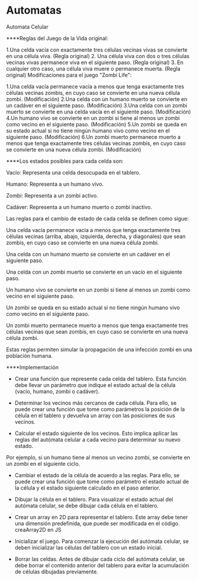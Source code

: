 # Automatas
Automata Celular 

****Reglas del Juego de la Vida original:

1.Una celda vacía con exactamente tres células vecinas vivas se convierte en una célula viva. (Regla original)
2. Una célula viva con dos o tres células vecinas vivas permanece viva en el siguiente paso. (Regla original)
3. En cualquier otro caso, una célula viva muere o permanece muerta. (Regla original)
Modificaciones para el juego "Zombi Life":

1.Una celda vacía permanece vacía a menos que tenga exactamente tres células vecinas zombis, en cuyo caso se convierte en una nueva célula zombi. (Modificación)
2.Una celda con un humano muerto se convierte en un cadáver en el siguiente paso. (Modificación)
3.Una celda con un zombi muerto se convierte en una celda vacía en el siguiente paso. (Modificación)
4.Un humano vivo se convierte en un zombi si tiene al menos un zombi como vecino en el siguiente paso. (Modificación)
5.Un zombi se queda en su estado actual si no tiene ningún humano vivo como vecino en el siguiente paso. (Modificación)
6.Un zombi muerto permanece muerto a menos que tenga exactamente tres células vecinas zombis, en cuyo caso se convierte en una nueva célula zombi. (Modificación)

****Los estados posibles para cada celda son: 

  

Vacío: Representa una celda desocupada en el tablero. 

Humano: Representa a un humano vivo. 

Zombi: Representa a un zombi activo. 

Cadáver: Representa a un humano muerto o zombi inactivo. 

 

Las reglas para el cambio de estado de cada celda se definen como sigue: 

  

Una celda vacía permanece vacía a menos que tenga exactamente tres células vecinas (arriba, abajo, izquierda, derecha, y diagonales) que sean zombis, en cuyo caso se convierte en una nueva célula zombi. 

  

Una celda con un humano muerto se convierte en un cadáver en el siguiente paso. 

  

Una celda con un zombi muerto se convierte en un vacío en el siguiente paso. 

  

Un humano vivo se convierte en un zombi si tiene al menos un zombi como vecino en el siguiente paso. 

  

Un zombi se queda en su estado actual si no tiene ningún humano vivo como vecino en el siguiente paso. 

  

Un zombi muerto permanece muerto a menos que tenga exactamente tres células vecinas que sean zombis, en cuyo caso se convierte en una nueva célula zombi. 

  

Estas reglas permiten simular la propagación de una infección zombi en una población humana.

****Implementación  

 

- Crear una función que represente cada celda del tablero. Esta función debe llevar un parámetro que indique el estado actual de la célula (vacío, humano, zombi o cadáver). 

 

- Determinar los vecinos más cercanos de cada célula. Para ello, se puede crear una función que tome como parámetros la posición de la célula en el tablero y devuelva un array con las posiciones de sus vecinos. 

 

- Calcular el estado siguiente de los vecinos. Esto implica aplicar las reglas del autómata celular a cada vecino para determinar su nuevo estado. 

Por ejemplo, si un humano tiene al menos un vecino zombi, se convierte en un zombi en el siguiente ciclo. 

 

- Cambiar el estado de la célula de acuerdo a las reglas. Para ello, se puede crear una función que tome como parámetro el estado actual de la célula y el estado siguiente calculado en el paso anterior. 

 

- Dibujar la célula en el tablero. Para visualizar el estado actual del autómata celular, se debe dibujar cada célula en el tablero. 

 

- Crear un array en 2D para representar el tablero. Este array debe tener una dimensión predefinida, que puede ser modificada en el código. creaArray2D en JS 

 

- Inicializar el juego. Para comenzar la ejecución del autómata celular, se deben inicializar las células del tablero con un estado inicial. 

 

- Borrar las celdas. Antes de dibujar cada ciclo del autómata celular, se debe borrar el contenido anterior del tablero para evitar la acumulación de células dibujadas previamente.

